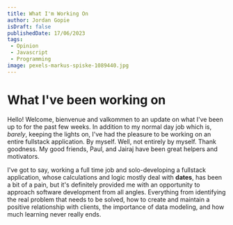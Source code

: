 ```yaml
---
title: What I'm Working On
author: Jordan Gopie
isDraft: false
publishedDate: 17/06/2023
tags:
 - Opinion
 - Javascript
 - Programming
image: pexels-markus-spiske-1089440.jpg
---
```


# What I've been working on

Hello! Welcome, bienvenue and valkommen to an update on what I've been up to for the past few weeks. In addition to my normal day job which is, *barely*, keeping the lights on, I've had the pleasure to be working on an entire fullstack application. By myself. Well, not entirely by myself. Thank goodness. My good friends, Paul, and Jairaj have been great helpers and motivators.

I've got to say, working a full time job and solo-developing a fullstack application, whose calculations and logic mostly deal with **dates**, has been a bit of a pain, but it's definitely provided me with an opportunity to approach software development from all angles. Everything from identifying the real problem that needs to be solved, how to create and maintain a positive relationship with clients, the importance of data modeling, and how much learning never really ends.
